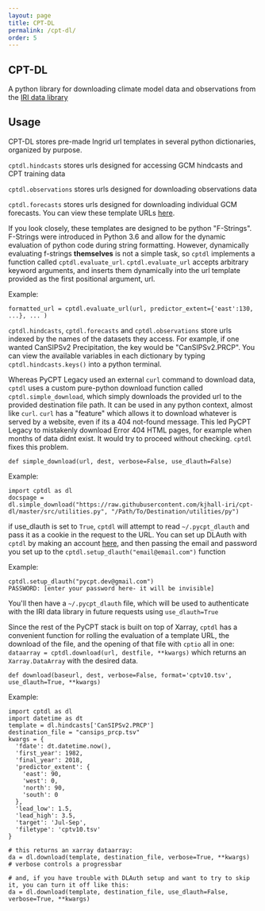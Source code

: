 ```yaml
---
layout: page
title: CPT-DL 
permalink: /cpt-dl/
order: 5
---
```


## CPT-DL

A python library for downloading climate model data and observations from the [IRI data library](https://iridl.ldeo.columbia.edu)

## Usage

CPT-DL stores pre-made Ingrid url templates in several python dictionaries, organized by purpose. 

```cptdl.hindcasts``` stores urls designed for accessing GCM hindcasts and CPT training data

```cptdl.observations``` stores urls designed for downloading observations data

```cptdl.forecasts``` stores urls designed for downloading individual GCM forecasts. You can view these template URLs [here](https://github.com/kjhall-iri/cpt-dl/blob/master/src/catalog.py). 



If you look closely, these templates are designed to be python "F-Strings". F-Strings were introduced in Python 3.6 and allow for the dynamic evaluation of python code during string formatting. However, dynamically evaluating f-strings **themselves** is not a simple task, so ```cptdl``` implements a function called ```cptdl.evaluate_url```. ```cptdl.evaluate_url``` accepts arbitrary keyword arguments, and inserts them dynamically into the url template provided as the first positional argument, url. 

Example: 

```
formatted_url = cptdl.evaluate_url(url, predictor_extent={'east':130, ...}, ... )
``` 

```cptdl.hindcasts```, ```cptdl.forecasts``` and ```cptdl.observations``` store urls indexed by the names of the datasets they access. For example, if one wanted CanSIPSv2 Precipitation, the key would be "CanSIPSv2.PRCP". You can view the available variables in each dictionary by typing ```cptdl.hindcasts.keys()``` into a python terminal. 

Whereas PyCPT Legacy used an external ```curl``` command to download data, ```cptdl``` uses a custom pure-python download function called ```cptdl.simple_download```, which simply downloads the provided url to the provided destination file path.  It can be used in any python context, almost like ```curl```. ```curl``` has a "feature" which allows it to download whatever is served by a website, even if its a 404 not-found message. This led PyCPT Legacy to mistakenly download Error 404 HTML pages, for example when months of data didnt exist. It would try to proceed without checking. ```cptdl``` fixes this problem. 

```
def simple_download(url, dest, verbose=False, use_dlauth=False)
```

Example: 

```
import cptdl as dl 
docspage = dl.simple_download("https://raw.githubusercontent.com/kjhall-iri/cpt-dl/master/src/utilities.py", "/Path/To/Destination/utilities/py") 
```

if use_dlauth is set to ```True```, ```cptdl``` will attempt to read  ```~/.pycpt_dlauth``` and pass it as a cookie in the request to the URL. 
You can set up DLAuth with ```cptdl``` by making an account [here](https://iridl.ldeo.columbia.edu/auth/signup), and then passing the email and password you set up to the ```cptdl.setup_dlauth("email@email.com")``` function 

Example: 

```
cptdl.setup_dlauth("pycpt.dev@gmail.com")
PASSWORD: [enter your password here- it will be invisible] 
``` 

You'll then have a ```~/.pycpt_dlauth``` file, which will be used to authenticate with the IRI data library in future requests using ```use_dlauth=True```


Since the rest of the PyCPT stack is built on top of Xarray, ```cptdl``` has a convenient function for rolling the evaluation of a template URL, the download of the file, and 
the opening of that file with ```cptio```  all in one: ```dataarray = cptdl.download(url, destfile, **kwargs)``` which returns an ```Xarray.DataArray``` with the desired data. 

```
def download(baseurl, dest, verbose=False, format='cptv10.tsv', use_dlauth=True, **kwargs)
```


Example: 

```
import cptdl as dl
import datetime as dt
template = dl.hindcasts['CanSIPSv2.PRCP']
destination_file = "cansips_prcp.tsv" 
kwargs = { 
  'fdate': dt.datetime.now(),
  'first_year': 1982, 
  'final_year': 2018, 
  'predictor_extent': {
    'east': 90,
    'west': 0, 
    'north': 90, 
    'south': 0
  }, 
  'lead_low': 1.5,
  'lead_high': 3.5, 
  'target': 'Jul-Sep',
  'filetype': 'cptv10.tsv'
}

# this returns an xarray dataarray: 
da = dl.download(template, destination_file, verbose=True, **kwargs)  # verbose controls a progressbar 

# and, if you have trouble with DLAuth setup and want to try to skip it, you can turn it off like this: 
da = dl.download(template, destination_file, use_dlauth=False, verbose=True, **kwargs)  

```
  

